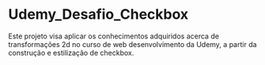 # Udemy_Desafio_Checkbox
Este projeto visa aplicar os conhecimentos adquiridos acerca de transformações 2d no curso de web desenvolvimento da Udemy, a partir da construção e estilização de checkbox.
